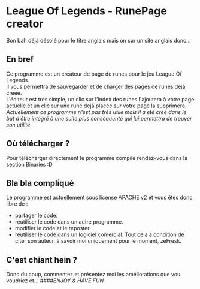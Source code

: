 League Of Legends - RunePage creator
====
Bon bah déjà désolé pour le titre anglais mais on sur un site anglais donc...

En bref
----
Ce programme est un créateur de page de runes pour le jeu League Of Legends.  
Il vous permettra de sauvegarder et de charger des pages de runes déjà créée.  
L'éditeur est très simple, un clic sur l'index des runes l'ajoutera à votre page actuelle et un clic sur une rune déjà placée sur votre page la supprimera.  
*Actuellement ce programme n'est pas très utile mais il a été créé dans le but d'être intégré à une suite plus conséquenté qui lui permettra de trouver son utilité*  

Où télécharger ?
----
Pour télécharger directement le programme compilé rendez-vous dans la section Binaries :D

Bla bla compliqué
----
Le programme est actuellement sous license APACHE v2 et vous êtes donc libre de :
* partager le code.
* réutiliser le code dans un autre programme.
* modifier le code et le reposter.
* réutiliser le code dans un logiciel comercial.
Tout cela à condition de citer son auteur, à savoir moi uniquement pour le moment, zeFresk.

C'est chiant hein ?
----
Donc du coup, commentez et présentez moi les améliorations que vou voudriez et...
####*ENJOY & HAVE FUN*